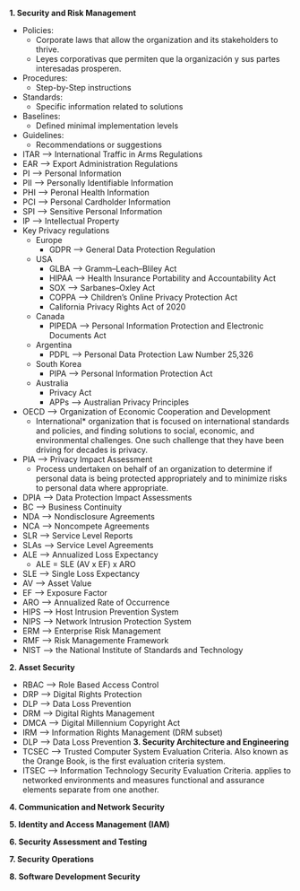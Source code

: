 **1. Security and Risk Management**
- Policies:
  - Corporate laws that allow the organization and its stakeholders to thrive.
  - Leyes corporativas que permiten que la organización y sus partes interesadas prosperen.
- Procedures:
  - Step-by-Step instructions
- Standards:
  - Specific information related to solutions
- Baselines:
  - Defined minimal implementation levels
- Guidelines: 
  - Recommendations or suggestions
- ITAR --> International Traffic in Arms Regulations
- EAR --> Export Administration Regulations
- PI --> Personal Information
- PII --> Personally Identifiable Information
- PHI --> Peronal Health Information
- PCI --> Personal Cardholder Information
- SPI --> Sensitive Personal Information
- IP --> Intellectual Property
- Key Privacy regulations
  - Europe
    - GDPR --> General Data Protection Regulation
  - USA
    - GLBA --> Gramm–Leach–Bliley Act
    - HIPAA --> Health Insurance Portability and Accountability Act
    - SOX --> Sarbanes–Oxley Act
    - COPPA --> Children’s Online Privacy Protection Act
    - California Privacy Rights Act of 2020
  - Canada
    - PIPEDA --> Personal Information Protection and Electronic Documents Act
  - Argentina
    - PDPL --> Personal Data Protection Law Number 25,326
  - South Korea
    - PIPA --> Personal Information Protection Act
  - Australia
    - Privacy Act
    - APPs --> Australian Privacy Principles
- OECD --> Organization of Economic Cooperation and Development
  - International* organization that is focused on international standards and policies, and finding solutions to social, economic, and environmental challenges. One such challenge that they have been driving for decades is privacy.
- PIA --> Privacy Impact Assessment
  - Process undertaken on behalf of an organization to determine if personal data is being protected appropriately and to minimize risks to personal data where appropriate.
- DPIA --> Data Protection Impact Assessments
- BC --> Business Continuity
- NDA --> Nondisclosure Agreements
- NCA --> Noncompete Agreements
- SLR --> Service Level Reports
- SLAs --> Service Level Agreements
- ALE --> Annualized Loss Expectancy
  - ALE = SLE (AV x EF) x ARO
- SLE --> Single Loss Expectancy
- AV --> Asset Value
- EF --> Exposure Factor
- ARO --> Annualized Rate of Occurrence
- HIPS --> Host Intrusion Prevention System
- NIPS --> Network Intrusion Protection System
- ERM --> Enterprise Risk Management
- RMF --> Risk Managemente Framework
- NIST --> the National Institute of Standards and Technology

**2. Asset Security**
- RBAC --> Role Based Access Control
- DRP --> Digital Rights Protection
- DLP --> Data Loss Prevention
- DRM --> Digital Rights Management
- DMCA --> Digital Millennium Copyright Act
- IRM --> Information Rights Management (DRM subset)
- DLP --> Data Loss Prevention
**3. Security Architecture and Engineering**
- TCSEC --> Trusted Computer System Evaluation Criteria. Also known as the Orange Book, is the first evaluation criteria system.
- ITSEC --> Information Technology Security Evaluation Criteria. applies to networked environments and measures functional and assurance elements separate from one another.

**4. Communication and Network Security**

**5. Identity and Access Management (IAM)**

**6. Security Assessment and Testing**

**7. Security Operations**

**8. Software Development Security**